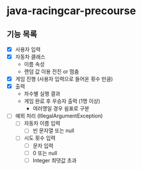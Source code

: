 # java-racingcar-precourse
## 기능 목록
- [x] 사용자 입력
- [x] 자동차 클래스
  - 이름 속성
  - 랜덤 값 이용 전진 or 멈춤
- [x] 게임 진행 (사용자 입력으로 들어온 횟수 만큼)
- [x] 출력
  - 차수별 실행 결과
  - 게임 완료 후 우승자 출력 (1명 이상)
    - 여러명일 경우 쉼표로 구분
- [ ] 예외 처리 (IllegalArgumentException)
  - [ ] 자동차 이름 입력
    - [ ] 빈 문자열 또는 null
  - [ ] 시도 횟수 입력
    - [ ] 문자 입력
    - [ ] 0 또는 null
    - [ ] Integer 최댓값 초과